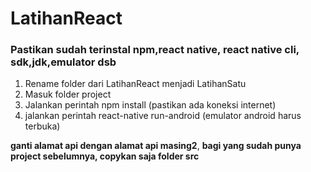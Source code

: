 # LatihanReact
### Pastikan sudah terinstal npm,react native, react native cli, sdk,jdk,emulator dsb
1. Rename folder dari LatihanReact menjadi LatihanSatu
2. Masuk folder project
3. Jalankan perintah npm install (pastikan ada koneksi internet)
4. jalankan perintah react-native run-android (emulator android harus terbuka)


**ganti alamat api dengan alamat api masing2**,
**bagi yang sudah punya project sebelumnya, copykan saja folder src**
